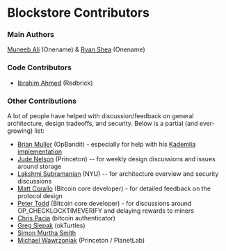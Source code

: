 # Blockstore Contributors

### Main Authors

[Muneeb Ali](https://onename.com/muneeb) (Onename) & [Ryan Shea](https://onename.com/ryanshea) (Onename)

### Code Contributors

* [Ibrahim Ahmed](https://onename.com/ibrahim) (Redbrick)

### Other Contributions

A lot of people have helped with discussion/feedback on general architecture, design tradeoffs, and security. Below is a partial (and ever-growing) list: 

* [Brian Muller](https://onename.com/bmuller) (OpBandit) - especially for help with his [Kademlia implementation](https://github.com/bmuller/kademlia)
* [Jude Nelson](http://www.cs.princeton.edu/~jcnelson/) (Princeton) -- for weekly design discussions and issues around storage
* [Lakshmi Subramanian](http://cs.nyu.edu/~lakshmi/Lakshmi/Home.html) (NYU) -- for architecture overview and security discussions
* [Matt Corallo](https://github.com/thebluematt) (Bitcoin core developer) - for detailed feedback on the protocol design
* [Peter Todd](https://github.com/petertodd) (Bitcoin core developer) - for discussions around OP_CHECKLOCKTIMEVERIFY and delaying rewards to miners
* [Chris Pacia](https://onename.com/chrispacia) (bitcoin authenticator)
* [Greg Slepak](https://onename.com/greg) (okTurtles)
* [Simon Murtha Smith](https://onename.com/smurthas)
* [Michael Wawrzoniak](http://www.cs.princeton.edu/~mhw) (Princeton / PlanetLab)
